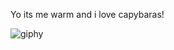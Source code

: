 Yo its me warm and i love capybaras!



![giphy](https://github.com/Warmthie/Warmthie/assets/137120884/bf843087-25ef-4151-98bf-d908322ac265)
